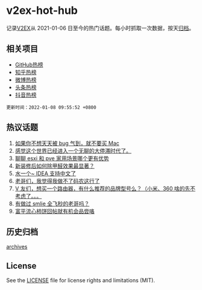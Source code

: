 # v2ex-hot-hub

 记录[V2EX](https://www.v2ex.com/)从 2021-01-06 日至今的热门话题。每小时抓取一次数据，按天[归档](archives)。
 
 ## 相关项目

- [GitHub热榜](https://github.com/snaildev/github-hot-hub)
- [知乎热榜](https://github.com/snaildev/zhihu-hot-hub)
- [微博热榜](https://github.com/snaildev/weibo-hot-hub)
- [头条热榜](https://github.com/snaildev/toutiao-hot-hub)
- [抖音热榜](https://github.com/snaildev/douyin-hot-hub)


 `更新时间：2022-01-08 09:55:52 +0800`

## 热议话题

1. [如果你不想天天被 bug 气到，就不要买 Mac](https://www.v2ex.com/t/826753)
1. [感觉这个世界已经进入一个无聊的大停滞时代了。](https://www.v2ex.com/t/826801)
1. [聊聊 esxi 和 pve 家用场景哪个更有优势](https://www.v2ex.com/t/826802)
1. [新装修后如何除甲醛效果最显著？](https://www.v2ex.com/t/826770)
1. [水一个~ IDEA 支持中文了](https://www.v2ex.com/t/826774)
1. [老哥们，我觉得我做不了码农这行了](https://www.v2ex.com/t/826743)
1. [V 友们，想买一个路由器，有什么推荐的品牌型号么？（小米、360 啥的先不考虑了。。。](https://www.v2ex.com/t/826813)
1. [有做过 smlie 全飞秒的老哥吗？](https://www.v2ex.com/t/826747)
1. [富平流心柿饼回帖就有机会品尝咯](https://www.v2ex.com/t/826793)

## 历史归档

[archives](archives)

## License

See the [LICENSE](LICENSE) file for license rights and limitations (MIT).
